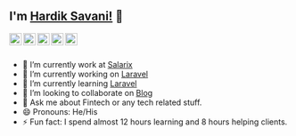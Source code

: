 ## I'm [Hardik Savani!](https://www.salarixsolutions.com) 👋

<a href="https://twitter.com/paulkipa">
  <img align="left" alt="Paulkipa's Twitter" width="22px" src="https://cdn.jsdelivr.net/npm/simple-icons@v3/icons/twitter.svg" />
</a>
<a href="https://www.linkedin.com/in/savanihd">
  <img align="left" alt="Paulkipa's Linkdein" width="22px" src="https://cdn.jsdelivr.net/npm/simple-icons@v3/icons/linkedin.svg" />
</a>
<a href="https://github.com/paulkipa">
  <img align="left" alt="Paulkipa's Github" width="22px" src="https://cdn.jsdelivr.net/npm/simple-icons@v3/icons/github.svg" />
</a>
<a href="https://www.facebook.com/kibui.kioi">
  <img align="left" alt="Paulkipa's Facebook" width="22px" src="https://cdn.jsdelivr.net/npm/simple-icons@v3/icons/facebook.svg" />
</a>
<a href="https://www.youtube.com/channel/UCTNdgwQ_uZ54nJWkkxGM3sA">
  <img align="left" alt="Paulkipa's Youtube" width="22px" src="https://cdn.jsdelivr.net/npm/simple-icons@v3/icons/youtube.svg" />
</a>
<br/>
<br/>

- 🔭 I’m currently work at [Salarix](http://salarixsolutions.com)
- 🔭 I’m currently working on [Laravel](http://laravel.com)
- 🌱 I’m currently learning [Laravel](https://angular.io)
- 👯 I’m looking to collaborate on [Blog](https://www.salarixsolutions.com)
- 💬 Ask me about Fintech or any tech related stuff.
- 😄 Pronouns: He/His
- ⚡ Fun fact: I spend almost 12 hours learning and 8 hours helping clients.
